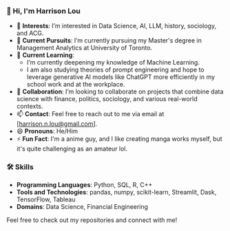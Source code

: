 ### 👋 Hi, I'm Harrison Lou

- 👀 **Interests**: I’m interested in Data Science, AI, LLM, history, sociology, and ACG.
- 🌱 **Current Pursuits**: I’m currently pursuing my Master's degree in Management Analytics at University of Toronto.
- 📑 **Current Learning**: 
  - I’m currently deepening my knowledge of Machine Learning.
  - I am also studying theories of prompt engineering and hope to leverage generative AI models like ChatGPT more efficiently in my school work and at the workplace.
- 💞️ **Collaboration**: I’m looking to collaborate on projects that combine data science with finance, politics, sociology, and various real-world contexts.
- 📫 **Contact**: Feel free to reach out to me via email at [harrison.n.lou@gmail.com].
- 😄 **Pronouns**: He/Him
- ⚡ **Fun Fact**: I'm a anime guy, and I like creating manga works myself, but it's quite challenging as an amateur lol.
<!---
nanlou888/nanlou888 is a ✨ special ✨ repository because its `README.md` (this file) appears on your GitHub profile.
You can click the Preview link to take a look at your changes.
--->

### 🛠 Skills
- **Programming Languages**: Python, SQL, R, C++
- **Tools and Technologies**: pandas, numpy, scikit-learn, Streamlit, Dask, TensorFlow, Tableau
- **Domains**: Data Science, Financial Engineering
<!---
### 🌟 Projects
- **Project 1**: [Credit VaR Calculation](link-to-project)
  - Description: Calculated the 1-year 99% credit VaR of a portfolio of bonds using the CreditMetrics model and 10,000 simulations.
- **Project 2**: [Stock Return Prediction](link-to-project)
  - Description: Developed machine learning models to predict stock returns using historical data.
--->
Feel free to check out my repositories and connect with me!
